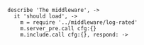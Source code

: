     describe 'The middleware', ->
      it 'should load', ->
        m = require '../middleware/log-rated'
        m.server_pre.call cfg:{}
        m.include.call cfg:{}, respond: ->
